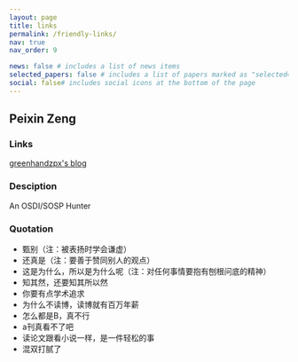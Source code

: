 ```yaml
---
layout: page
title: links
permalink: /friendly-links/
nav: true
nav_order: 9

news: false # includes a list of news items
selected_papers: false # includes a list of papers marked as "selected={true}"
social: false# includes social icons at the bottom of the page
---
```


## Peixin Zeng

### Links

<a href="https://greenhandzpx.github.io/blog/"> greenhandzpx's blog </a>

### Desciption

An OSDI/SOSP Hunter

### Quotation

- 甄别（注：被表扬时学会谦虚）
- 还真是（注：要善于赞同别人的观点）
- 这是为什么，所以是为什么呢（注：对任何事情要抱有刨根问底的精神）
- 知其然，还要知其所以然
- 你要有点学术追求
- 为什么不读博，读博就有百万年薪
- 怎么都是B，真不行
- a刊真看不了吧
- 读论文跟看小说一样，是一件轻松的事
- 混双打腻了

